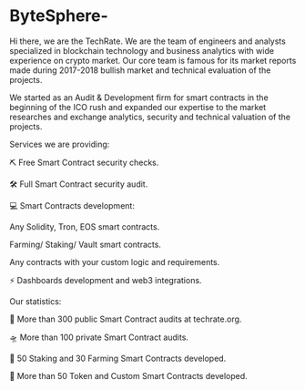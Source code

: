 # ByteSphere-
Hi there, we are the TechRate.
We are the team of engineers and analysts specialized in blockchain technology and business analytics with wide experience on crypto market. Our core team is famous for its market reports made during 2017-2018 bullish market and technical evaluation of the projects.

We started as an Audit & Development firm for smart contracts in the beginning of the ICO rush and expanded our expertise to the market researches and exchange analytics, security and technical valuation of the projects.

Services we are providing:

⛏ Free Smart Contract security checks.

🛠 Full Smart Contract security audit.

💻 Smart Contracts development:

Any Solidity, Tron, EOS smart contracts.

Farming/ Staking/ Vault smart contracts.

Any contracts with your custom logic and requirements.

⚡ Dashboards development and web3 integrations.

Our statistics:

🚀 More than 300 public Smart Contract audits at techrate.org.

🛸 More than 100 private Smart Contract audits.

🎊 50 Staking and 30 Farming Smart Contracts developed.

🧨 More than 50 Token and Custom Smart Contracts developed.
